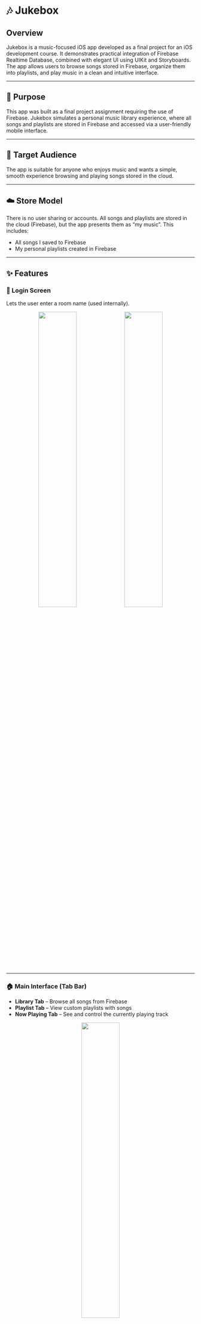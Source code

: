 # 🎶 Jukebox

## Overview  
Jukebox is a music-focused iOS app developed as a final project for an iOS development course. It demonstrates practical integration of Firebase Realtime Database, combined with elegant UI using UIKit and Storyboards. The app allows users to browse songs stored in Firebase, organize them into playlists, and play music in a clean and intuitive interface.

---

## 🚀 Purpose  
This app was built as a final project assignment requiring the use of Firebase. Jukebox simulates a personal music library experience, where all songs and playlists are stored in Firebase and accessed via a user-friendly mobile interface.

---

## 👥 Target Audience  
The app is suitable for anyone who enjoys music and wants a simple, smooth experience browsing and playing songs stored in the cloud.

---

## ☁️ Store Model  
There is no user sharing or accounts. All songs and playlists are stored in the cloud (Firebase), but the app presents them as “my music”. This includes:
- All songs I saved to Firebase  
- My personal playlists created in Firebase

---

## ✨ Features

### 🔐 Login Screen  
Lets the user enter a room name (used internally).

<p align="center">
  <img src="https://github.com/user-attachments/assets/9af9bd3f-8cbc-4428-a32a-9be1ec6d75c9" width="45%" />
  <img src="https://github.com/user-attachments/assets/9c178074-9c81-47cb-a0b8-455a01c69307" width="45%" />
</p>

---

### 🏠 Main Interface (Tab Bar)  
- **Library Tab** – Browse all songs from Firebase  
- **Playlist Tab** – View custom playlists with songs  
- **Now Playing Tab** – See and control the currently playing track  

<p align="center">
  <img src="https://github.com/user-attachments/assets/e56df346-bd93-4b0f-b6f0-0993e64cb6e6" width="45%" />
</p>

---

### 📚 Song Library  
Alphabetically or shuffled sorted list of songs from Firebase.  
Each song displays:
- Artwork  
- Title  
- Artist  
- Duration  

<p align="center">
  <img src="https://github.com/user-attachments/assets/f1ad90fb-3348-47bd-bb48-f1a606137a7f" width="45%" />
  <img src="https://github.com/user-attachments/assets/1551e617-7cd2-4add-bff0-4914cb42fc19" width="45%" />
</p>

---

### 🎼 Playlist  
Each playlist has a name and cover image (from a URL).  
Songs are distributed across playlists.  
Users can:
- Play a playlist directly  
- Expand to view the full song list in a bottom sheet  

<p align="center">
  <img src="https://github.com/user-attachments/assets/e6472710-0d68-472c-978c-15e269f49efd" width="30%" />
  <img src="https://github.com/user-attachments/assets/308aa814-372d-45bd-8e31-e19a5be35d90" width="30%" />
  <img src="https://github.com/user-attachments/assets/3e00280a-2dfc-4a78-9c17-2f214ac41ea3" width="30%" />
</p>

---

### ▶️ Now Playing  
Full-screen playback view:
- Album artwork in the center (grows/shrinks based on playback)  
- Animated scrolling song + artist name  
- Dynamic background color from artwork  
- Playback controls: Play, Pause, Next  

<p align="center">
  <img src="https://github.com/user-attachments/assets/4ab509fa-1a57-48de-bbd4-31d6646c2d4c" width="30%" />
  <img src="https://github.com/user-attachments/assets/5c6cf141-0099-48b3-9a98-52fa0bb8b44c" width="30%" />
  <img src="https://github.com/user-attachments/assets/d0103087-526e-431f-a97a-1caf171764aa" width="30%" />
</p>

---

## 🧰 Technologies Used
- Language: Swift (UIKit)  
- Database: Firebase Realtime Database  
- UI: Storyboards, AutoLayout, TableViews  
- Image Handling: Remote image loading with `Data()`  
- Audio Playback: AVFoundation  
- Architecture: MVC-style with dedicated view controllers

---

## 🏗️ Project Structure
- `LoginViewController`: Handles user login (basic version)  
- `LibraryViewController`: Displays all songs saved in Firebase  
- `PlaylistViewController`: Shows playlists and allows interaction  
- `NowPlayingViewController`: Plays the selected song or playlist  
- `PlaylistDetailViewController`: Opens a bottom sheet with the playlist’s songs  

**Custom Cells**:  
- `LibrarySongCell`: Song display with “Add to Playlist” button  
- `PlaylistCell`: Playlist preview with cover, name, song count, and two buttons (Play, Expand)
